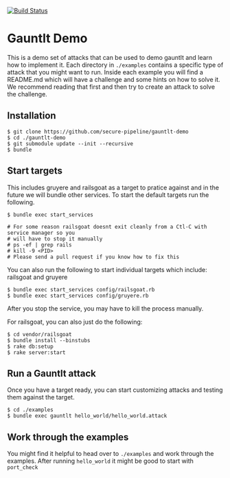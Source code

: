 [![Build Status](https://travis-ci.org/secure-pipeline/gauntlt-demo.svg)](https://travis-ci.org/secure-pipeline/gauntlt-demo)

# Gauntlt Demo
This is a demo set of attacks that can be used to demo gauntlt and learn how to implement it. Each directory in `./examples` contains a specific type of attack that you might want to run.  Inside each example you will find a README.md which will have a challenge and some hints on how to solve it.  We recommend reading that first and then try to create an attack to solve the challenge.

## Installation
```
$ git clone https://github.com/secure-pipeline/gauntlt-demo
$ cd ./gauntlt-demo
$ git submodule update --init --recursive
$ bundle
```

## Start targets
This includes gruyere and railsgoat as a target to pratice against and in the future we will bundle other services.  To start the default targets run the following.
```
$ bundle exec start_services

# For some reason railsgoat doesnt exit cleanly from a Ctl-C with service manager so you 
# will have to stop it manually
# ps -ef | grep rails
# kill -9 <PID>
# Please send a pull request if you know how to fix this
```

You can also run the following to start individual targets which include: railsgoat and gruyere
```
$ bundle exec start_services config/railsgoat.rb
$ bundle exec start_services config/gruyere.rb
```
After you stop the service, you may have to kill the process manually.  

For railsgoat, you can also just do the following:
```
$ cd vendor/railsgoat
$ bundle install --binstubs
$ rake db:setup
$ rake server:start
```

## Run a Gauntlt attack
Once you have a target ready, you can start customizing attacks and testing them against the target.
```
$ cd ./examples
$ bundle exec gauntlt hello_world/hello_world.attack
```

## Work through the examples
You might find it helpful to head over to `./examples` and work through the examples.  After running `hello_world` it might be good to start with `port_check` 
